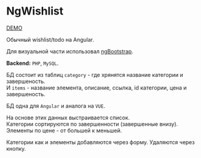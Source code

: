 # NgWishlist

[DEMO](http://ng-wishlist.irustam.ru/)

Обычный wishlist/todo на Angular.

Для визуальной части использовал [ngBootstrap](https://ng-bootstrap.github.io/#/home). 

**Backend:** `PHP`, `MySQL`.

БД состоит из таблиц `category` - где хрянятся название категории и завершеность.  
И `items` - название элемента, описание, ссылка, id категории, цена и завершеность.

БД одна для `Angular` и аналога на `VUE`.

На основе этих данных выстраивается список.  
Категории сортируются по завершенности (завершенные внизу).  
Элементы по цене - от большей к меньшей.

Категории как и элементы добавляются через форму. Удаляются через кнопку.